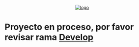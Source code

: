 <p align="center">
  <a href=https://github.com/kinglobe/grupo_4_almacenRegional>
    <img src=https://github.com/kinglobe/grupo_4_almacenRegional/blob/ee540ae599a84a666455ff5c4059520bf7a71cf9/wireframes/logoAlmacen.png alt="logo">
  </a>
</p>

# Proyecto en proceso, por favor revisar rama [Develop](https://github.com/kinglobe/grupo_4_almacenRegional/tree/develop)
